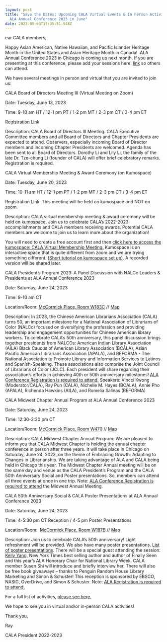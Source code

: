 ```yaml
---
layout: post
title: "Save the Dates: Upcoming CALA Virtual Events & In Person Activities at
  ALA Annual Conference 2023 in June"
date: 2023-05-03T17:35:51.948Z
---
```

ear CALA members,



Happy Asian American, Native Hawaiian, and Pacific Islander Heritage Month in the United States and Asian Heritage Month in Canada!  ALA Annual Conference 2023 in Chicago is coming up next month. If you are presenting at this conference, please add your sessions here: [link](https://docs.google.com/spreadsheets/d/1AMU6wfs0kxzL_ttToAQdVwLWa8bOsbNV727vIVlmVCY/edit#gid=0) so others can attend.



We have several meetings in person and virtual that you are invited to join us:



CALA Board of Directors Meeting III (Virtual Meeting on Zoom)

Date: Tuesday, June 13, 2023

Time: 9-10 am HT / 12-1 pm PT / 1-2 pm MT / 2-3 pm CT / 3-4 pm ET

[Registration Link](https://us02web.zoom.us/meeting/register/tZcpdO2hrzwoGdxrWzYLEvLtPg6Pl9h8kLMx#/registration)

Description: CALA Board of Directors III Meeting. CALA Executive Committee members and all Board of Directors and Chapter Presidents are expected to attend. Observers, especially incoming Board of Director members and incoming Chapter Presidents are welcomed. Agenda has been sent to all Board of Directors. Dorothy Li and Lily Li, the family of the late Dr. Tze-chung Li (founder of CALA) will offer brief celebratory remarks. Registration is required. 



CALA Virtual Membership Meeting & Award Ceremony (on Kumospace)

Date: Tuesday, June 20, 2023

Time: 10-11 am HT / 12-1 pm PT / 1-2 pm MT / 2-3 pm CT / 3-4 pm ET

Registration Link: This meeting will be held on kumospace and NOT on zoom. 

Description: CALA virtual membership meeting & award ceremony will be held on kumospace. Join us to celebrate CALA’s 2022-2023 accomplishments and CALA members receiving awards. Potential CALA members are welcome to join us to learn more about the organization! 

You will need to create a free account first and then [click here to access the kumospace: CALA Virtual Membership Meeting.](https://www.kumospace.com/calameeting?roomId=aM2sWCy5eqWCVeFeBUBK) Kumospace is an interactive space that is quite different from zoom and we are trying something different. [(Short tutorial on kumospace set up)](https://www.youtube.com/watch?v=69yncPpXoLg). A recorded version will be shared later. 



CALA President’s Program 2023: A Panel Discussion with NALCo Leaders & Presidents at ALA Annual Conference 2023

Date: Saturday, June 24, 2023

Time: 9-10 am CT 

Location/Room: [McCormick Place, Room W183C](https://cdmcd.co/XGAGxL) // [Map](https://2023.alaannual.org/sites/default/files/inline-files/ALA%202023%20Hotel%20Map_1.pdf) 

Description: In 2023, the Chinese American Librarians Association (CALA) turns 50, an important milestone for a National Association of Librarians of Color (NALCo) focused on diversifying the profession and providing leadership and engagement opportunities for Chinese American library workers. To celebrate CALA’s 50th anniversary, this panel discussion brings together presidents from NALCOs: American Indian Library Association (AILA) Black Caucus of American Library Association (BCALA), Asian Pacific American Librarians Association (APALA), and REFORMA - The National Association to Promote Library and Information Services to Latinos and Spanish-Speaking. These associations also comprise the Joint Council of Librarians of Color (JCLC). Each president will share regarding their association’s efforts in achieving 40th or 50th anniversary milestones! [ALA Conference Registration is required to attend.](https://2023.alaannual.org/) Speakers: Vincci Kwong (Moderator/CALA), Ray Pun (CALA), Nichelle M. Hayes (BCALA), Annie Pho (APALA), Richenda Hawkins (AILA), and Romelia Salinas (REFORMA)



CALA Midwest Chapter Annual Program at ALA Annual Conference 2023

Date: Saturday, June 24, 2023

Time: 12:30-3:30 pm CT

Location/Room: [McCormick Place, Room W470](https://cdmcd.co/yb7bpn) // [Map](https://2023.alaannual.org/sites/default/files/inline-files/ALA%202023%20Hotel%20Map_1.pdf) 

Description: CALA Midwest Chapter Annual Program: We are pleased to inform you that CALA Midwest Chapter is holding the annual chapter conference in person after three years. It will take place in Chicago on Saturday, June 24, 2023, on the theme of Embracing Growth: Adapting to Changes in Librarianship. We are taking advantage of ALA and CALA being held in Chicago this year. The Midwest Chapter Annual meeting will be on the same day and venue as the CALA President’s Program and the CALA 50th Anniversary Social and Poster presentations. So, members can attend all three events at once in one trip. Note: [ALA Conference Registration is required to attend](https://2023.alaannual.org/) the Midwest Annual Meeting.



CALA 50th Anniversary Social & CALA Poster Presentations at ALA Annual Conference 2023

Date: Saturday, June 24, 2023

Time: 4-5:30 pm CT Reception / 4-5 pm Poster Presentations

Location/Room:  [McCormick Place, Room W187B](https://cdmcd.co/J6n6BG) // [Map](https://2023.alaannual.org/sites/default/files/inline-files/ALA%202023%20Hotel%20Map_1.pdf) 

Description: Join us to celebrate CALA’s 50th anniversary! Light refreshment will be provided. We also have many poster presentations. [List of poster presentations](https://docs.google.com/spreadsheets/d/1SgouwBa9cVghRKzWLI8qhUpqe4scFqBDZNd1Sb6lMZk/edit?resourcekey#gid=1413421831). There will be a special guest attending the session: [Kelly Yang](https://www.ala.org/news/press-releases/2023/03/new-york-times-bestselling-and-award-winning-author-kelly-yang-serve-2023#:~:text=CHICAGO%20%E2%80%94%20The%20American%20Library%20Association,nurtured%20me%2C%E2%80%9D%20Yang%20said.), New York Times best selling author and author of Finally Seen and this year’s ALA Honorary Chair for National Library Week. CALA member Susen Shi will introduce and briefly interview her. There will also be free book giveaways – thanks to Penguin Random House Library Marketing and Simon & Schuster! This reception is sponsored by EBSCO, NASIG, OverDrive, and Simon & Schuster. Note: [ALA Registration is required to attend.](https://2023.alaannual.org/)



For a full list of activities, [please see here.](https://docs.google.com/document/d/1ImnQd7cJQrhS23C-5zdE7iC9rrfPPCj5AALuNo0aH-Y/edit#)



We hope to see you in virtual and/or in-person CALA activities!



Thank you,

Ray

CALA President 2022-2023